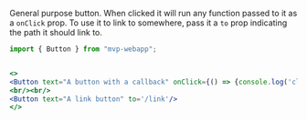 General purpose button. When clicked it will run any function passed to it as a `onClick` prop. To use it to link to somewhere, pass it a `to` prop indicating the path it should link to.

```jsx
import { Button } from "mvp-webapp";


<>
<Button text="A button with a callback" onClick={() => {console.log('clicked')}}/>
<br/><br/>
<Button text="A link button" to='/link'/>
</>
```
